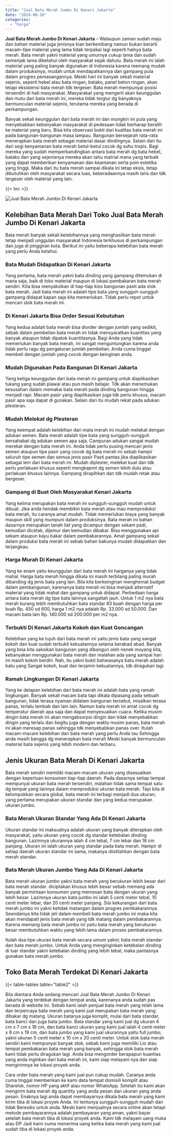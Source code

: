 ```yaml
---
title: "Jual Bata Merah Jumbo Di Kenari Jakarta"
date: "2024-08-10"
categories: 
  - "harga"
---
```


**Jual Bata Merah Jumbo Di Kenari Jakarta** – Walaupun zaman sudah maju dan bahan material juga jenisnya kian berkembang namun bukan berarti macam-tipe material yang lama tidak terpakai lagi seperti halnya bata merah. Bata merah yakni material yang umurnya cukup lama dan sudah semenjak lama diketahui oleh masyarakat sejak dahulu. Bata merah ini ialah material yang paling banyak digunakan di Indonesia karena memang mudah dalam produksinya, mudah untuk mendapatkannya dan gampang pula dalam progres pemasangannya. Meski hari ini banyak sekali material sejenis, seperti hebel atau bata ringan, batako, panel beton ringan, akan tetapi eksistensi bata merah tdk tergeser. Bata merah mempunyai posisi tersendiri di hati masyarakat. Masyarakat yang mengerti akan keunggulan dan mutu dari bata merah ini, mereka tidak tergiur dg banyaknya bermunculan material sejenis, terutama mereka yang berada di perkampungan.

Banyak sekali keunggulan dari bata merah ini dan mungkin ini pula yang menyebabkan kebanyakan masyarakat di pedesaan tidak berharap beralih ke material yang baru. Bisa kita observasi bukti dari kualitas bata merah ini pada bangunan-bangunan masa lampau. Bangunan bersejarah rata-rata menerapkan bata merah sebagai material dasar dindingnya. Selain dari itu dari segi kenyamanan bata merah betul-betul cocok dg suhu tropis. Bagi mereka yang sudah memperbandingkan antara bata merah dg bata hebel, batako dan yang sejenisnya mereka akan tahu matrial mana yang terbaik yang dapat memberikan kenyamanan dan keamanan serta poin estetika yang tinggi. Maka dari itu bata merah sampai dikala ini tetap eksis, tetap dibutuhkan oleh masyarakat secara luas, keberadaannya masih laris dan tdk tergeser oleh material yang lain.

{{< toc >}}

![Jual Bata Merah Jumbo Di Kenari Jakarta](/images/jual-bata-merah-27.png)

## Kelebihan Bata Merah Dari Toko Jual Bata Merah Jumbo Di Kenari Jakarta

Bata merah banyak sekali kelebihannya yang menghasilkan bata merah tetap menjadi unggulan masyarakat Indonesia terkhusus di perkampungan dan juga di pinggiran kota. Berikut ini yaitu beberapa kelebihan bata merah yang perlu Anda ketahui.

### Bata Mudah Didapatkan Di Kenari Jakarta

Yang pertama, bata merah yakni bata dinding yang gampang ditemukan di mana saja, baik di toko material maupun di lokasi pembakaran bata merah sendiri. Kita bisa menyaksikan di tiap-tiap kios bangunan pasti ada stok bata merah. Jadi bata merah ini adalah tipe bata yang sungguh-sungguh gampang didapat kapan saja kita memerlukan. Tidak perlu repot untuk mencari stok bata merah ini.

### Di Kenari Jakarta Bisa Order Sesuai Kebutuhan

Yang kedua adalah bata merah bisa diorder dengan jumlah yang sedikit, sebab dalam pembelian bata merah ini tidak mensyaratkan kuantitas yang banyak ataupun tidak dipatok kuantitasnya. Bagi Anda yang tidak memerlukan banyak bata merah, ini sangat menguntungkan karena anda tidak perlu ragu dg pengaturan jumlah pembelian. Anda cuma tinggal membeli dengan jumlah yang cocok dengan keinginan anda.

### Mudah Digunakan Pada Bangunan Di Kenari Jakarta

Yang ketiga keunggulan dari bata merah ini gampang untuk diaplikasikan tukang yang sudah piawai atau pun masih belajar. Tdk akan menemukan kesusahan dalam memakai bata merah pada dinding bangunan hingga menjadi rapi. Macam pasir yang diaplikasikan juga tdk perlu khusus, macam pasir apa saja dapat di gunakan. Selain dari itu mudah rekat pada adukan plesteran.

### Mudah Melekat dg Plesteran

Yang keempat adalah kelebihan dari mata merah ini mudah melekat dengan adukan semen. Bata merah adalah tipe bata yang sungguh-sungguh bersahabat dg adukan semen apa saja. Campuran adukan sangat mudah merekat dengan bata merah ini. Anda tidak perlu pusing mencari jenis semen ataupun tipe pasir yang cocok dg bata merah ini sebab hampir seluruh tipe semen dan semua jenis pasir Pasti pantas jika diaplikasikan sebagai lem dari bata merah ini. Mudah diplester, melekat kuat dan tdk perlu perlakuan khusus seperti mengkaprot dg semen lebih dulu atau perlakuan khusus lainnya. Gampang dirapihkan dan tdk mudah retak atau bergeser.

### Gampang di Buat Oleh Masyarakat Kenari Jakarta

Yang kelima merupakan bata merah ini sungguh-sungguh mudah untuk dibuat. Jika anda hendak membikin bata merah atau mau memproduksi bata merah, itu caranya amat mudah. Tidak memerlukan biaya yang banyak maupun skill yang mumpuni dalam produksinya. Bata merah ini bahan dasarnya merupakan tanah liat yang dicampur dengan sekam padi, kemudian dicetak, dijemur dan kemudian dibakar. Bisa menggunakan api sekam ataupun kayu bakar dalam pembakarannya. Amat gampang sekali dalam produksi bata merah ini sebab bahan bakunya mudah didapatkan dan terjangkau.

### Harga Murah Di Kenari Jakarta

Yang ke enam yaitu keunggulan dari bata merah ini harganya yang tidak mahal. Harga bata merah hingga dikala ini masih terbilang paling murah dibanding dg jenis bata yang lain. Bila kita berkeinginan menghemat budget dalam pembangunan, karenanya bata merah ini bisa menjadi alternatif material yang tidak mahal dan gampang untuk didapat. Perbedaan harga antara bata merah dg tipe bata lainnya sangatlah jauh. Untuk 1 m2 nya bata merah kurang lebih membutuhkan bata standar 83 buah dengan harga per buah Rp. 450 sd 600, harga 1 m2 nya adalah Rp. 33.000 sd 50.000. Dan macam bata lain Rp. 140.000 sd 200.000 per m2 nya.

### Terbukti Di Kenari Jakarta Kokoh dan Kuat Goncangan

Kelebihan yang ke tujuh dari bata merah ini yaitu jenis bata yang sangat kokoh dan kuat sudah terbukti kekuatannya selama berabad abad. Banyak yang bisa kita saksikan bangunan yang dibangun oleh nenek moyang kita, kebanyakan menggunakan bata merah dan malahan ada yang sampai hari ini masih kokoh berdiri. Nah, itu yakni bukti bahwasanya batu merah adalah batu yang Sangat kokoh, kuat dan terjamin kekuatannya, tdk diragukan lagi.

### Ramah Lingkungan Di Kenari Jakarta

Yang ke delapan kelebihan dari bata merah ini adalah bata yang ramah lingkungan. Banyak sekali macam bata tapi dikala dipasang pada sebuah bangunan, tidak terasa nyaman didalam bangunan tersebut, misalkan terasa panas, terlalu lembab dan lain lain. Namun bata merah ini amat cocok dg temperatur daerah apa saja dan dapat menyesuaikan cuaca. Ketika musim dingin bata merah ini akan mengabsorpsi dingin dan tidak menyebabkan dingin yang terlalu dan begitu juga dengan waktu musim panas, bata merah ini akan meresap panas sehingga tdk menyebabkan panas over. Itulah macam-macam kelebihan dari bata merah yang perlu Anda tau Sehingga anda masih bangga dg menerapkan bata merah Meski banyak bermunculan material bata sejenis yang lebih modern dan terbaru.

## Jenis Ukuran Bata Merah Di Kenari Jakarta

Bata merah sendiri memiliki macam-macam ukuran yang disesuaikan dengan keperluan konsumen tiap-tiap daerah. Pada dasarnya setiap tempat mempunyai ukuran bata merah tersendiri, malahan tidak sama tempat satu dg tempat yang lainnya dalam memproduksi ukuran bata merah. Tapi bila di kelompokkan secara global, bata merah ini terbagi menjadi dua ukuran; yang pertama merupakan ukuran standar dan yang kedua merupakan ukuran jumbo.

### Bata Merah Ukuran Standar Yang Ada Di Kenari Jakarta

Ukuran standar ini maksudnya adalah ukuran yang banyak diterapkan oleh masyarakat, yaitu ukuran yang cocok dg standar ketebalan dinding bangunan. Lazimnya ukurannya ialah 4 cm tebal, 7 cm lebar dan 18 cm panjang. Ukuran ini ialah ukuran yang standar pada bata merah. Hampir di setiap daerah ukuran standar ini sama, makanya diistilahkan dengan bata merah standar.

### Bata Merah Ukuran Jumbo Yang Ada Di Kenari Jakarta

Bata merah ukuran jumbo yakni bata merah yang berukuran lebih besar dari bata merah standar. diciptakan khusus lebih besar sebab memang ada banyak permintaan konsumen yang memesan bata dengan ukuran yang lebih besar. Lazimnya ukuran bata jumbo ini ialah 5 centi meter tebal, 10 centi meter lebar, dan 20 centi meter panjang. Sisi kekurangan dari bata merah jumbo ini yakni ketidak matangan dalam progres pembakarannya. Seandainya kita tidak jeli dalam membeli bata merah jumbo ini maka kita akan mendapati jenis bata merah yang tdk matang dalam pembakarannya. Karena memang bata merah jumbo ini yaitu bata merah yang berukuran besar membutuhkan waktu yang lebih lama dalam proses pembakarannya.

Itulah dua tipe ukuran bata merah secara umum yakni; bata merah standar dan bata merah jumbo. Untuk Anda yang menginginkan ketebalan dinding di luar standar yakni ketebalan dinding yang lebih tebal, maka pantasnya gunakan bata merah jumbo.

## Toko Bata Merah Terdekat Di Kenari Jakarta

{{< table-tables table="table2" >}}

Bila diantara Anda sedang mencari Jual Bata Merah Jumbo Di Kenari Jakarta yang terdekat dengan tempat anda, karenanya anda sudah pas berada di website ini. Sebab kami ialah penjual bata merah yang telah lama dan terpercaya bata merah yang kami jual merupakan bata merah yang dibakar dg matang. Ukuran batanya juga komplit, mulai dari bata standar, bata banci dan juga bata jumbo. Bata standar yang kami jual dg ukuran 4 cm x 7 cm x 18 cm, dan bata banci ukuran yang kami jual ialah 4 centi meter x 9 cm x 19 cm, dan bata jumbo yang kami jual ukurannya yaitu full jumbo; yakni ukuran 5 centi meter x 10 cm x 20 centi meter. Untuk stok bata merah sendiri kami mempunyai banyak stok, sebab kami juga memiliki Lio atau tempat pembakaran bata merah yang banyak, sehingga stok bata merah kami tidak perlu diragukan lagi. Anda bisa mengorder berapapun kuantias yang anda inginkan dari bata merah ini, kami siap melayani nya dan siap mengirimnya ke lokasi proyek anda.

Cara order bata merah yang kami jual pun cukup mudah. Caranya anda cuma tinggal memberikan ke kami data tempat domisili komplit atau Sharelok, nomor HP yang aktif atau nomor WhatsApp. Setelah itu kami akan mengirim bata merah dg quantity yang anda pesan dan ukuran yang anda pesan. Enaknya lagi anda dapat membayarnya dikala bata merah yang kami kirim tiba di lokasi proyek Anda. Ini tentunya sungguh-sungguh mudah dan tidak Beresiko untuk anda. Meski kami menjualnya secara online akan tetapi metode pembayarannya adalah pembayaran yang aman, yakni bayar setelah bata merah tiba di lokasi proyek anda. Kami tdk melayani uang muka atau DP Jadi kami cuma menerima uang ketika bata merah yang kami jual sudah tiba di lokasi proyek anda.
